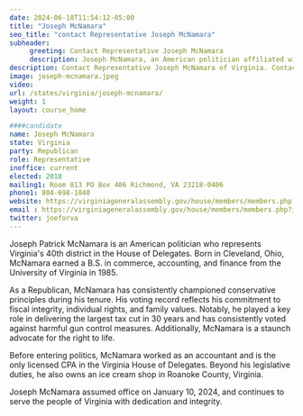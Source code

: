 ```yaml
---
date: 2024-06-18T11:54:12-05:00
title: "Joseph McNamara"
seo_title: "contact Representative Joseph McNamara"
subheader:
     greeting: Contact Representative Joseph McNamara
     description: Joseph McNamara, an American politician affiliated with the Republican Party and also known as Joe, assumed office as a member of the Virginia House of Delegates, representing District 40, on January 10, 2024.
description: Contact Representative Joseph McNamara of Virginia. Contact information for Joseph McNamara includes email address, phone number, and mailing address.
image: joseph-mcnamara.jpeg
video:
url: /states/virginia/joseph-mcnamara/
weight: 1
layout: course_home

####candidate
name: Joseph McNamara
state: Virginia
party: Republican
role: Representative
inoffice: current
elected: 2018
mailing1: Room 813 PO Box 406 Richmond, VA 23218-0406
phone1: 804-698-1040
website: https://virginiageneralassembly.gov/house/members/members.php?id=H0308/
email : https://virginiageneralassembly.gov/house/members/members.php?id=H0308/
twitter: joeforva
---
```

Joseph Patrick McNamara is an American politician who represents Virginia's 40th district in the House of Delegates. Born in Cleveland, Ohio, McNamara earned a B.S. in commerce, accounting, and finance from the University of Virginia in 1985.

As a Republican, McNamara has consistently championed conservative principles during his tenure. His voting record reflects his commitment to fiscal integrity, individual rights, and family values. Notably, he played a key role in delivering the largest tax cut in 30 years and has consistently voted against harmful gun control measures. Additionally, McNamara is a staunch advocate for the right to life.

Before entering politics, McNamara worked as an accountant and is the only licensed CPA in the Virginia House of Delegates. Beyond his legislative duties, he also owns an ice cream shop in Roanoke County, Virginia.

Joseph McNamara assumed office on January 10, 2024, and continues to serve the people of Virginia with dedication and integrity.
